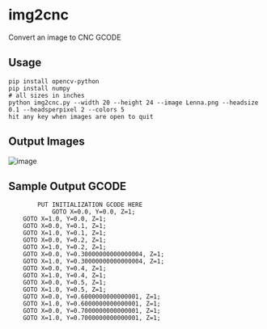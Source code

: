# img2cnc
 Convert an image to CNC GCODE  
## Usage
```
pip install opencv-python  
pip install numpy  
# all sizes in inches
python img2cnc.py --width 20 --height 24 --image Lenna.png --headsize 0.1 --headsperpixel 2 --colors 5
hit any key when images are open to quit
```

## Output Images
![image](https://user-images.githubusercontent.com/8158655/184055867-c03187c0-f32a-4726-80dd-754b9ac71717.png)  
  
## Sample Output GCODE
```
        PUT INITIALIZATION GCODE HERE
            GOTO X=0.0, Y=0.0, Z=1;
    GOTO X=1.0, Y=0.0, Z=1;
    GOTO X=0.0, Y=0.1, Z=1;
    GOTO X=1.0, Y=0.1, Z=1;
    GOTO X=0.0, Y=0.2, Z=1;
    GOTO X=1.0, Y=0.2, Z=1;
    GOTO X=0.0, Y=0.30000000000000004, Z=1;
    GOTO X=1.0, Y=0.30000000000000004, Z=1;
    GOTO X=0.0, Y=0.4, Z=1;
    GOTO X=1.0, Y=0.4, Z=1;
    GOTO X=0.0, Y=0.5, Z=1;
    GOTO X=1.0, Y=0.5, Z=1;
    GOTO X=0.0, Y=0.6000000000000001, Z=1;
    GOTO X=1.0, Y=0.6000000000000001, Z=1;
    GOTO X=0.0, Y=0.7000000000000001, Z=1;
    GOTO X=1.0, Y=0.7000000000000001, Z=1;
```
